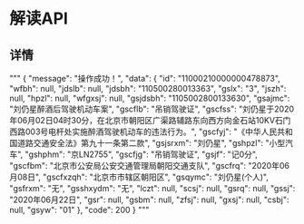
# 解读API

## 详情
"""
{
    "message": "操作成功！",
    "data": {
        "id": "11000210000000478873",
        "wfbh": null,
        "jdslb": null,
        "jdsbh": "110500280013363",
        "gslx": "3",
        "jszh": null,
        "hpzl": null,
        "wfgxsj": null,
        "gsjdsbh": "1105002800133630",
        "gsajmc": "刘仍星醉酒后驾驶机动车案",
        "gscflb": "吊销驾驶证",
        "gscfss": "刘仍星于2020年06月02日04时30分，在北京市朝阳区广渠路辅路东向西方向金石站10KV石门西路003号电杆处实施醉酒驾驶机动车的违法行为。",
        "gscfyj": "《中华人民共和国道路交通安全法》第九十一条第二款",
        "gsjsrxm": "刘仍星",
        "gshpzl": "小型汽车",
        "gshphm": "京LN2755",
        "gscfjg": "吊销驾驶证",
        "gsjf": "记0分",
        "gscfbm": "北京市公安局公安交通管理局朝阳交通支队",
        "gscfrq": "2020年06月08日",
        "gscfxzqh": "北京市市辖区朝阳区",
        "gsqymc": "刘仍星(个人)",
        "gsfrxm": "无",
        "gsshxydm": "无",
        "lczt": null,
        "scsj": null,
        "gsrq": null,
        "gssj": "2020年06月22日",
        "gsr": null,
        "gsbm": null,
        "zfsj": null,
        "gxsj": null,
        "csbj": null,
        "gsyw": "01"
    },
    "code": 200
}
"""